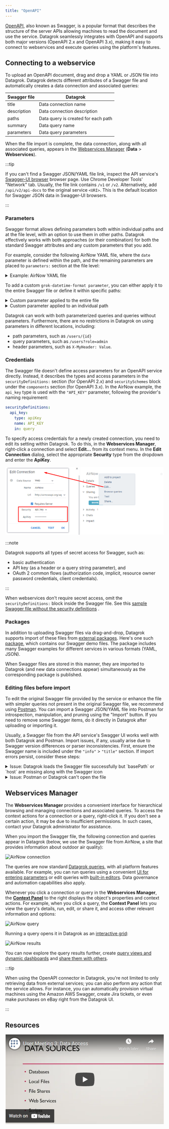 ```yaml
---
title: "OpenAPI"
---
```


[OpenAPI](https://swagger.io/docs/specification/about/), also known as Swagger, is a popular format that describes the structure of the server APIs allowing machines to read the document and use the service. Datagrok seamlessly integrates with OpenAPI and supports both major versions (OpenAPI 2.x and OpenAPI 3.x), making it easy to connect to webservices and execute queries using the platform's features.

## Connecting to a webservice

To upload an OpenAPI document, drag and drop a YAML or JSON file into Datagrok. Datagrok detects different attributes of a Swagger file and automatically creates a data connection and associated queries:

| Swagger file    | Datagrok                                             |
|-----------------|------------------------------------------------------|
| title           | Data connection name                                 |
| description     | Data connection description                          |
| paths           | Data query is created for each path                  |
| summary         | Data query name                                      |
| parameters      | Data query parameters                                |

When the file import is complete, the data connection, along with all associated queries, appears in the [Webservices Manager](https://public.datagrok.ai/webservices) (**Data** > **Webservices**).

:::tip

If you can't find a Swagger JSON/YAML file link, inspect the API service's [Swagger-UI browser](https://swagger.io/tools/swagger-ui/) browser page. Use Chrome Developer Tools' "Network" tab. Usually, the file link contains `/v1` or `/v2`. Alternatively, add `/api/v2/api-docs` to the original service `<URI>`. This is the default location for Swagger JSON data in Swagger-UI browsers.

:::

### Parameters

Swagger format allows defining parameters both within individual paths and at the file level, with an option to use them in other paths. Datagrok effectively works with both approaches (or their combination) for both the standard Swagger attributes and any custom parameters that you add.

For example, consider the following AirNow YAML file, where the `date` parameter is defined within the path, and the remaining parameters are placed to `parameters:` section at the file level:

<details>
<summary> Example: AirNow YAML file </summary>

```yaml
swagger: '2.0'
info:
  description: 'AirNow'
  title: AirNow
host: airnowapi.org
basePath: /aq
schemes:
  - http
paths:
  /observation/latLong/historical/:
    get:
      summary: Historical Observation By Latitude and Longitude
      operationId: historicalObservationByLatitudeAndLongitude
      produces:
        - text/csv
        - application/xml
        - application/json
      parameters:
        - name: date
          in: query
          required: false
          description: Date of forecast. If date is omitted, the current forecast is returned.
          type: string
          format: date-time
          grok-datetime-format: yyyy-MM-ddT00-0000
        - $ref: '#/parameters/latitude'
        - $ref: '#/parameters/longitude'
        - $ref: '#/parameters/distance'
      responses:
        '200':
          description: successful operation
          schema:
            type: array
            items:
              $ref: '#/definitions/Observation'
        '400':
          description: Invalid status value
grok-datetime-format: yyyy-MM-dd
parameters:
  distance:
    name: distance
    in: query
    required: false
    description: |
      If no reporting area is associated with the specified Zip Code, 
      return a forecast from a nearby reporting area within this distance (in miles).
    type: integer
    format: int32
  latitude:
    name: latitude
    in: query
    description: Latitude in decimal degrees.
    required: true
    type: number
    format: float
  longitude:
    name: longitude
    in: query
    required: true
    description: Longitude in decimal degrees.
    type: number
    format: float
securityDefinitions:
  api_key:
    type: apiKey
    name: API_KEY
    in: query
```

</details>

To add a custom `grok-datetime-format parameter`, you can either apply it to the entire Swagger file or define it within specific paths:

<details>
<summary> Custom parameter applied to the entire file </summary>

```yaml
swagger: '2.0'
info:
  description: 'AirNow'
  title: AirNow
host: airnowapi.org
...

grok-datetime-format: yyyy-MM-dd
parameters:
...
```

</details>

<details>
<summary> Custom parameter applied to an individual path </summary>

```yaml
swagger: '2.0'
info:
  description: 'AirNow'
  title: AirNow
host: airnowapi.org
...
paths:
  /observation/latLong/historical/:
    get:
      summary: Historical Observation By Latitude and Longitude
      operationId: historicalObservationByLatitudeAndLongitude
      produces:
        - text/csv
        - application/xml
        - application/json
      parameters:
        - name: date
          in: query
          required: false
          description: Date of forecast. If date is omitted, the current forecast is returned.
          type: string
          format: date-time
          grok-datetime-format: yyyy-MM-ddT00-0000
  ...
```

</details>

Datagrok can work with both parameterized queries and queries without parameters. Furthermore, there are no restrictions in Datagrok on using parameters in different locations, including:

* path parameters, such as `/users/{id}`
* query parameters, such as `/users?role=admin`
* header parameters, such as `X-MyHeader: Value`.

### Credentials

The Swagger file doesn't define access parameters for an OpenAPI service directly. Instead, it describes the types and access parameters in the `securityDefinitions:` section (for OpenAPI 2.x) and `securitySchemes` block under the `components` section (for OpenAPI 3.x). In the AirNow example, the `api_key` type is used with the `"API_KEY"` parameter, following the provider's naming requirement:

```yaml
securityDefinitions:
  api_key:
    type: apiKey
    name: API_KEY
    in: query
```

To specify access credentials for a newly created connection, you need to edit its setting within Datagrok. To do this, in the **Webservices Manager**, right-click a connection and select **Edit...** from its context menu. In the **Edit Connection** dialog, select the appropriate **Security** type from the dropdown and enter the **ApiKey**.

![AirNow connection](../uploads/features/swagger-security-definitions.png "AirNow")

:::note

Datagrok supports all types of secret access for Swagger, such as:

* basic authentication
* API key (as a header or a query string parameter), and
* OAuth 2 common flows (authorization code, implicit, resource owner password credentials, client credentials).

:::

When webservices don't require secret access, omit the `securityDefinitions:` block inside the Swagger file. See this [sample Swagger file without the security definitions](https://github.com/datagrok-ai/public/blob/master/packages/Swaggers/swaggers/countries.yaml)
.

### Packages

In addition to uploading Swagger files via drag-and-drop, Datagrok supports import of these files from [external packages](../develop/develop.md). Here's one such [package](https://github.com/datagrok-ai/public/tree/master/packages/Swaggers), which contains our Swagger demo files. The package includes many Swagger examples for different services in various formats (YAML, JSON).

When Swagger files are stored in this manner, they are imported to Datagrok (and new data connections appear) simultaneously as the corresponding package is published.

### Editing files before import

To edit the original Swagger file provided by the service or enhance the file with simpler queries not present in the original Swagger file, we recommend using [Postman](https://www.postman.com/). You can import a Swagger JSON/YAML file into Postman for introspection, manipulation, and pruning using the "Import" button. If you need to remove some Swagger items, do it directly in Datagrok after uploading or importing it.

Usually, a Swagger file from the API service's Swagger UI works well with both Datagrok and Postman. Import issues, if any, usually arise due to Swagger version differences or parser inconsistencies. First, ensure the Swagger name is included under the `"info"` > `"title"` section. If import errors persist, consider these steps:

<details>
<summary> Issue: Datagrok loads the Swagger file successfully but `basePath` or `host` are missing along with the Swagger icon </summary>

Add this section to the file:

```
 "schemes": [
   "https",
   "http"
 ]
```

</details>

<details>
<summary> Issue: Postman or Datagrok can't open the file </summary>

Solution 1. Change `"swagger": "2.0"` to `"openapi": "2.0"`

Solution 2. If `"version"` isn't present in the original file, add a `"version"` section with an arbitrary version to the `"info"` section:

```
 "version": "1.0.0"
```

</details>

## Webservices Manager

The **Webservices Manager** provides a convenient interface for hierarchical browsing and managing connections and associated queries. To access the context actions for a connection or a query, right-click it. If you don't see a certain action, it may be due to insufficient permissions. In such cases, contact your Datagrok administrator for assistance.

When you import the Swagger file, the following connection and queries appear in Datagrok (below, we use the Swagger file from AirNow, a site that provides information about outdoor air quality):

![AirNow connection](../uploads/features/open-api-airnow-connection.png "AirNow")

The queries are now standard [Datagrok queries](access.md/#data-query), with all platform features available. For example, you can run queries using a convenient [UI for entering parameters](databases.md/#running-queries) or edit queries with [built-in editors](databases.md#working-with-queries). Data governance and automation capabilities also apply.

Whenever you click a connection or query in the **Webservices Manager**, the [**Context Panel**](../datagrok/navigation.md#context-panel) to the right displays the object's properties and context actions. For example, when you click a query, the **Context Panel** lets you view the query's details, run, edit, or share it, and access other relevant information and options:

![AirNow query](../uploads/features/open-api-airnow-query.png "AirNow")

Running a query opens it in Datagrok as an [interactive grid](visualize/viewers/grid.md):

![AirNow results](../uploads/features/open-api-airnow-results.png "AirNow")

You can now explore the query results further, create [query views and dynamic dashboards](databases.md#creating-dynamic-dashboards-for-query-results) and [share them with others](databases.md/#sharing-query-results).

:::tip

When using the OpenAPI connector in Datagrok, you're not limited to only retrieving data from external services; you can also perform any action that the service allows. For instance, you can automatically provision virtual machines using the Amazon AWS Swagger, create Jira tickets, or even make purchases on eBay right from the Datagrok UI.

:::

## Resources

[![Open Api](../uploads/youtube/data_access.png "Open on Youtube")](https://www.youtube.com/watch?v=dKrCk38A1m8\&t=3121s)
